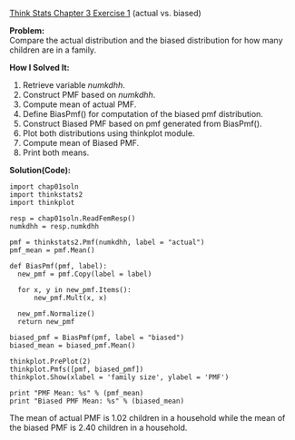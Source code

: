 [Think Stats Chapter 3 Exercise 1](http://greenteapress.com/thinkstats2/html/thinkstats2004.html#toc31) (actual vs. biased)

**Problem:**  
Compare the actual distribution and the biased distribution for how many children are in a family.

**How I Solved It:**  
1. Retrieve variable *numkdhh*.  
2. Construct PMF based on *numkdhh*.  
3. Compute mean of actual PMF.  
4. Define BiasPmf() for computation of the biased pmf distribution.  
5. Construct Biased PMF based on pmf generated from BiasPmf().  
6. Plot both distributions using thinkplot module.  
7. Compute mean of Biased PMF.  
8. Print both means.

**Solution(Code):**

    import chap01soln  
    import thinkstats2  
    import thinkplot  

    resp = chap01soln.ReadFemResp()  
    numkdhh = resp.numkdhh

    pmf = thinkstats2.Pmf(numkdhh, label = "actual")  
    pmf_mean = pmf.Mean() 

    def BiasPmf(pmf, label):
      new_pmf = pmf.Copy(label = label)
  	  
  	  for x, y in new_pmf.Items():
  		  new_pmf.Mult(x, x)
  
  	  new_pmf.Normalize()
  	  return new_pmf

    biased_pmf = BiasPmf(pmf, label = "biased")  
    biased_mean = biased_pmf.Mean()

    thinkplot.PrePlot(2)  
    thinkplot.Pmfs([pmf, biased_pmf])  
    thinkplot.Show(xlabel = 'family size', ylabel = 'PMF')  

    print "PMF Mean: %s" % (pmf_mean)  
    print "Biased PMF Mean: %s" % (biased_mean)
    
The mean of actual PMF is 1.02 children in a household while the mean of the biased PMF is 2.40 children in a household.
